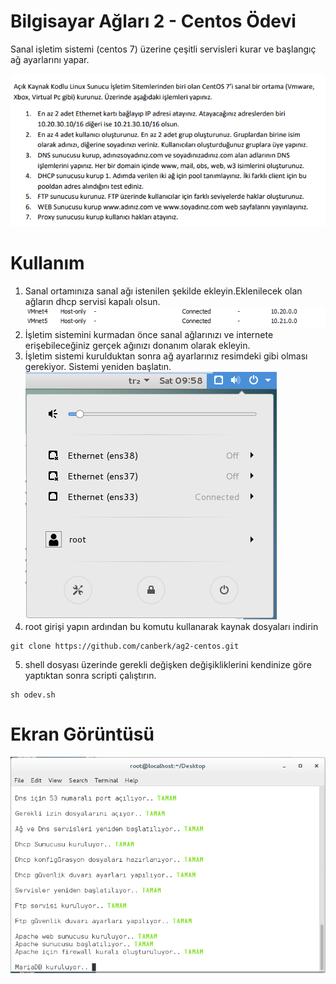# Bilgisayar Ağları 2 - Centos Ödevi
Sanal işletim sistemi (centos 7) üzerine çeşitli servisleri kurar ve başlangıç ağ ayarlarını yapar.

![talimatlar](/docs/ag2odev.png)

# Kullanım
1. Sanal ortamınıza sanal ağı istenilen şekilde ekleyin.Eklenilecek olan ağların dhcp servisi kapalı olsun.
![Virtual Network](/docs/network.png)
2. İşletim sistemini kurmadan önce sanal ağlarınızı ve internete erişebileceğiniz gerçek ağınızı donanım olarak ekleyin.
3. İşletim sistemi kurulduktan sonra ağ ayarlarınız resimdeki gibi olması gerekiyor. Sistemi yeniden başlatın.
![Ağ ayarları](/docs/agayarlari.png)
4. root girişi yapın ardından bu komutu kullanarak kaynak dosyaları indirin
```shell
git clone https://github.com/canberk/ag2-centos.git 
```
5. shell dosyası üzerinde gerekli değişken değişikliklerini kendinize göre yaptıktan sonra scripti çalıştırın.
```shell
sh odev.sh 
```
# Ekran Görüntüsü
![Ekran Görüntüsü](/docs/screenshot.png)
